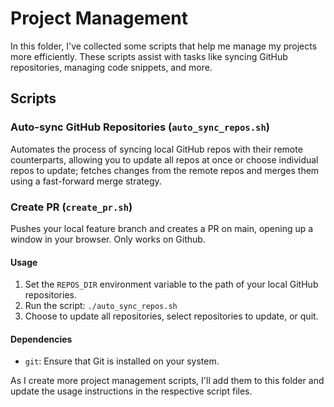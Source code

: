 # Project Management

In this folder, I've collected some scripts that help me manage my projects more efficiently. These scripts assist with tasks like syncing GitHub repositories, managing code snippets, and more.

## Scripts

### Auto-sync GitHub Repositories (`auto_sync_repos.sh`)

Automates the process of syncing local GitHub repos with their remote counterparts, allowing you to update all repos at once or choose individual repos to update; fetches changes from the remote repos and merges them using a fast-forward merge strategy.

### Create PR (`create_pr.sh`)

Pushes your local feature branch and creates a PR on main, opening up a window in your browser. Only works on Github.

#### Usage

1. Set the `REPOS_DIR` environment variable to the path of your local GitHub repositories.
2. Run the script: `./auto_sync_repos.sh`
3. Choose to update all repositories, select repositories to update, or quit.

#### Dependencies

- `git`: Ensure that Git is installed on your system.

As I create more project management scripts, I'll add them to this folder and update the usage instructions in the respective script files.

